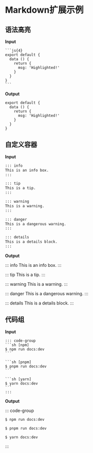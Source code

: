 # Markdown扩展示例


## 语法高亮
**Input**

````
```js{4}
export default {
  data () {
    return {
      msg: 'Highlighted!'
    }
  }
}
```
````

**Output**

```js{4}
export default {
  data () {
    return {
      msg: 'Highlighted!'
    }
  }
}
```

## 自定义容器

**Input**

```md
::: info
This is an info box.
:::

::: tip
This is a tip.
:::

::: warning
This is a warning.
:::

::: danger
This is a dangerous warning.
:::

::: details
This is a details block.
:::
```

**Output**

::: info
This is an info box.
:::

::: tip
This is a tip.
:::

::: warning
This is a warning.
:::

::: danger
This is a dangerous warning.
:::

::: details
This is a details block.
:::

## 代码组
**Input**
````
::: code-group
```sh [npm]
$ npm run docs:dev
```

```sh [pnpm]
$ pnpm run docs:dev
```

```sh [yarn]
$ yarn docs:dev
```
:::
````
**Output**

::: code-group
```sh [npm]
$ npm run docs:dev
```

```sh [pnpm]
$ pnpm run docs:dev
```

```sh [yarn]
$ yarn docs:dev
```
:::
